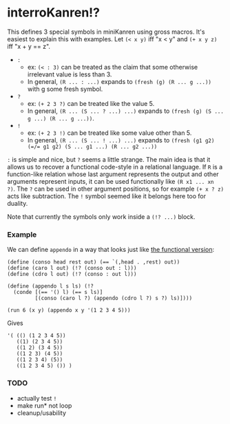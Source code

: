 # interroKanren!?

This defines 3 special symbols in miniKanren using gross macros. It's easiest to explain this with examples. Let `(< x y)` iff "x < y" and `(+ x y z)` iff "x + y == z".

- `:`
  - ex: `(< : 3)` can be treated as the claim that some otherwise irrelevant value is less than 3.
  - In general, `(R ... : ...)` expands to `(fresh (g) (R ... g ...))` with g some fresh symbol.
- `?`
  - ex: `(+ 2 3 ?)` can be treated like the value 5.
  - In general, `(R ... (S ... ? ...) ...)` expands to `(fresh (g) (S ... g ...) (R ... g ...))`.
- `!`
  - ex: `(+ 2 3 !)` can be treated like some value other than 5.
  - In general, `(R ... (S ... ! ...) ...)` expands to `(fresh (g1 g2) (=/= g1 g2) (S ... g1 ...) (R ... g2 ...))`
  
`:` is simple and nice, but `?` seems a little strange. The main idea is that it allows us to recover a functional code-style in a relational language. If `R` is a function-like relation whose last argument represents the output and other arguments represent inputs, it can be used functionally like `(R x1 ... xn ?)`. The `?` can be used in other argument positions, so for example `(+ x ? z)` acts like subtraction. The `!` symbol seemed like it belongs here too for duality.

Note that currently the symbols only work inside a `(!? ...)` block.

### Example

We can define `appendo` in a way that looks just like [the functional version](http://io.livecode.ch/learn/gregr/icfp2017-artifact-auas7pp#relational-programming-in-minikanren):

```racket
(define (conso head rest out) (== `(,head . ,rest) out))
(define (caro l out) (!? (conso out : l)))
(define (cdro l out) (!? (conso : out l)))

(define (appendo l s ls) (!?
  (conde [(== '() l) (== s ls)]
         [(conso (caro l ?) (appendo (cdro l ?) s ?) ls)])))

(run 6 (x y) (appendo x y '(1 2 3 4 5)))
```

Gives

```racket
'( (() (1 2 3 4 5)) 
   ((1) (2 3 4 5)) 
   ((1 2) (3 4 5)) 
   ((1 2 3) (4 5)) 
   ((1 2 3 4) (5)) 
   ((1 2 3 4 5) ()) )
```

### TODO

- actually test `!`
- make run* not loop
- cleanup/usability

